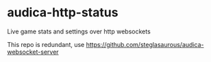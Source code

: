# audica-http-status
Live game stats and settings over http websockets

This repo is redundant, use https://github.com/steglasaurous/audica-websocket-server 
